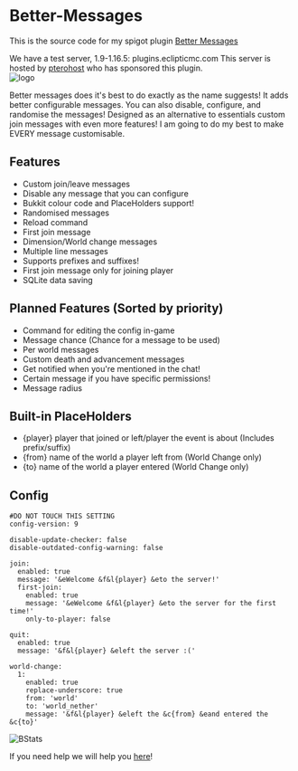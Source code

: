 # Better-Messages
This is the source code for my spigot plugin [Better Messages](https://www.spigotmc.org/resources/82830)

We have a test server, 1.9-1.16.5: plugins.eclipticmc.com
This server is hosted by [pterohost](https://pterohost.com/aff.php?aff=1) who has sponsored this plugin.  
![logo](https://media.discordapp.net/attachments/814362519896195112/814970493513236500/4l4ogo.png)

Better messages does it's best to do exactly as the name suggests! It adds better configurable messages. You can also disable, configure, and randomise the messages! Designed as an alternative to essentials custom join messages with even more features! I am going to do my best to make EVERY message customisable.

## Features
- Custom join/leave messages
- Disable any message that you can configure
- Bukkit colour code and PlaceHolders support!
- Randomised messages
- Reload command
- First join message
- Dimension/World change messages
- Multiple line messages
- Supports prefixes and suffixes!
- First join message only for joining player
- SQLite data saving

## Planned Features (Sorted by priority)
- Command for editing the config in-game
- Message chance (Chance for a message to be used)
- Per world messages
- Custom death and advancement messages
- Get notified when you're mentioned in the chat!
- Certain message if you have specific permissions!
- Message radius

## Built-in PlaceHolders
- {player} player that joined or left/player the event is about (Includes prefix/suffix)
- {from} name of the world a player left from (World Change only)
- {to} name of the world a player entered (World Change only)

## Config
```
#DO NOT TOUCH THIS SETTING
config-version: 9

disable-update-checker: false
disable-outdated-config-warning: false

join:
  enabled: true
  message: '&eWelcome &f&l{player} &eto the server!'
  first-join:
    enabled: true
    message: '&eWelcome &f&l{player} &eto the server for the first time!'
    only-to-player: false

quit:
  enabled: true
  message: '&f&l{player} &eleft the server :('

world-change:
  1:
    enabled: true
    replace-underscore: true
    from: 'world'
    to: 'world_nether'
    message: '&f&l{player} &eleft the &c{from} &eand entered the &c{to}'
```

![BStats](https://bstats.org/signatures/bukkit/Better%20Messages.svg)

If you need help we will help you [here](https://discord.gg/wVCSqV7ptB)!
